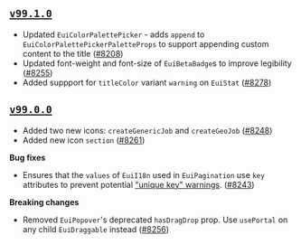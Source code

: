 ## [`v99.1.0`](https://github.com/elastic/eui/releases/v99.1.0)

- Updated `EuiColorPalettePicker` - adds `append` to `EuiColorPalettePickerPaletteProps` to support appending custom content to the title ([#8208](https://github.com/elastic/eui/pull/8208))
- Updated font-weight and font-size of `EuiBetaBadge`s to improve legibility ([#8255](https://github.com/elastic/eui/pull/8255))
- Added suppport for `titleColor` variant `warning` on `EuiStat` ([#8278](https://github.com/elastic/eui/pull/8278))

## [`v99.0.0`](https://github.com/elastic/eui/releases/v99.0.0)

- Added two new icons: `createGenericJob` and `createGeoJob` ([#8248](https://github.com/elastic/eui/pull/8248))
- Added new icon `section` ([#8261](https://github.com/elastic/eui/pull/8261))

**Bug fixes**

- Ensures that the `values` of `EuiI18n` used in `EuiPagination` use `key` attributes to prevent potential ["unique key" warnings](https://react.dev/learn/rendering-lists#keeping-list-items-in-order-with-key). ([#8243](https://github.com/elastic/eui/pull/8243))

**Breaking changes**

- Removed `EuiPopover`'s deprecated `hasDragDrop` prop. Use `usePortal` on any child `EuiDraggable` instead ([#8256](https://github.com/elastic/eui/pull/8256))

